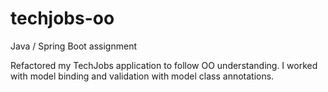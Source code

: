 # techjobs-oo
Java / Spring Boot assignment

Refactored my TechJobs application to follow OO understanding. I worked with model binding and validation 
with model class annotations. 

